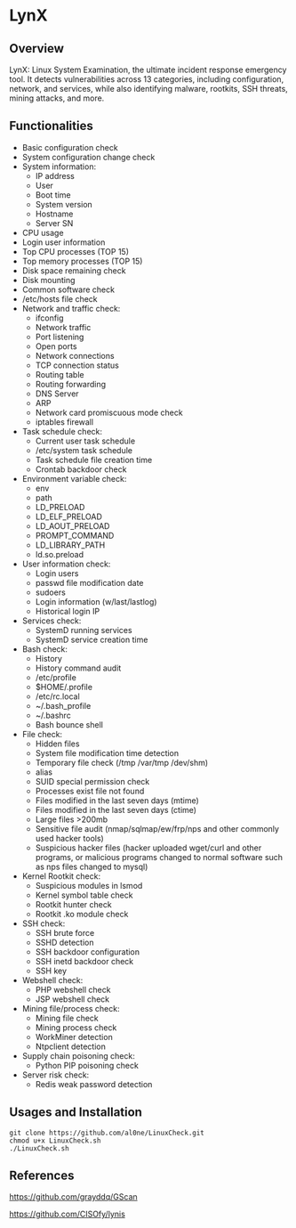 # LynX

## Overview
LynX: Linux System Examination, the ultimate incident response emergency tool. It detects vulnerabilities across 13 categories, including configuration, network, and services, while also identifying malware, rootkits, SSH threats, mining attacks, and more.

## Functionalities 

- Basic configuration check
- System configuration change check
- System information:
  - IP address
  - User
  - Boot time
  - System version
  - Hostname
  - Server SN
- CPU usage
- Login user information
- Top CPU processes (TOP 15)
- Top memory processes (TOP 15)
- Disk space remaining check
- Disk mounting
- Common software check
- /etc/hosts file check
- Network and traffic check:
  - ifconfig
  - Network traffic
  - Port listening
  - Open ports
  - Network connections
  - TCP connection status
  - Routing table
  - Routing forwarding
  - DNS Server
  - ARP
  - Network card promiscuous mode check
  - iptables firewall
- Task schedule check:
  - Current user task schedule
  - /etc/system task schedule
  - Task schedule file creation time
  - Crontab backdoor check
- Environment variable check:
  - env
  - path
  - LD_PRELOAD
  - LD_ELF_PRELOAD
  - LD_AOUT_PRELOAD
  - PROMPT_COMMAND
  - LD_LIBRARY_PATH
  - ld.so.preload
- User information check:
  - Login users
  - passwd file modification date
  - sudoers
  - Login information (w/last/lastlog)
  - Historical login IP
- Services check:
  - SystemD running services
  - SystemD service creation time
- Bash check:
  - History
  - History command audit
  - /etc/profile
  - $HOME/.profile
  - /etc/rc.local
  - ~/.bash_profile
  - ~/.bashrc
  - Bash bounce shell
- File check:
  - Hidden files
  - System file modification time detection
  - Temporary file check (/tmp /var/tmp /dev/shm)
  - alias
  - SUID special permission check
  - Processes exist file not found
  - Files modified in the last seven days (mtime)
  - Files modified in the last seven days (ctime)
  - Large files >200mb
  - Sensitive file audit (nmap/sqlmap/ew/frp/nps and other commonly used hacker tools)
  - Suspicious hacker files (hacker uploaded wget/curl and other programs, or malicious programs changed to normal software such as nps files changed to mysql)
- Kernel Rootkit check:
  - Suspicious modules in lsmod
  - Kernel symbol table check
  - Rootkit hunter check
  - Rootkit .ko module check
- SSH check:
  - SSH brute force
  - SSHD detection
  - SSH backdoor configuration
  - SSH inetd backdoor check
  - SSH key
- Webshell check:
  - PHP webshell check
  - JSP webshell check
- Mining file/process check:
  - Mining file check
  - Mining process check
  - WorkMiner detection
  - Ntpclient detection
- Supply chain poisoning check:
  - Python PIP poisoning check
- Server risk check:
  - Redis weak password detection


## Usages and Installation

    git clone https://github.com/al0ne/LinuxCheck.git  
    chmod u+x LinuxCheck.sh
    ./LinuxCheck.sh

## References
https://github.com/grayddq/GScan 

https://github.com/CISOfy/lynis
